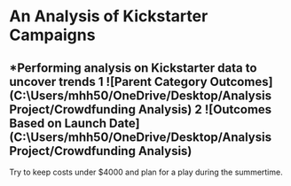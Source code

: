 # An Analysis of Kickstarter Campaigns
*Performing analysis on Kickstarter data to uncover trends
1 ![Parent Category Outcomes](C:\Users/mhh50/OneDrive/Desktop/Analysis Project/Crowdfunding Analysis)
2 ![Outcomes Based on Launch Date](C:\Users/mhh50/OneDrive/Desktop/Analysis Project/Crowdfunding Analysis)
---
Try to keep costs under $4000 and plan for a play during the summertime. 

